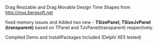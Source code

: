 Drag Resizable and Drag Movable Design Time Shapes from http://mxs.bergsoft.net 

fixed memory issues and Added two new - **TSizePanel, TSizeJvPanel (transparent)**
based on TPanel and TJvPanel(transparent) respectively.

Compiled Demo and InstallPackages Included (Delphi XE5 tested)

